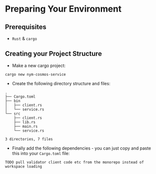 # Preparing Your Environment

## Prerequisites
* `Rust` & `cargo`

## Creating your Project Structure

* Make a new cargo project:
```
cargo new nym-cosmos-service
```

* Create the following directory structure and files:
```
.
├── Cargo.toml
├── bin
│   ├── client.rs
│   └── service.rs
└── src
    ├── client.rs
    ├── lib.rs
    ├── main.rs
    └── service.rs

3 directories, 7 files
```

* Finally add the following dependencies - you can just copy and paste this into your `Cargo.toml` file:
```
TODO pull validator client code etc from the monorepo instead of workspace loading
```
